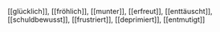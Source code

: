 [[glücklich]], [[fröhlich]], [[munter]], [[erfreut]], [[enttäuscht]], [[schuldbewusst]], [[frustriert]], [[deprimiert]], [[entmutigt]]